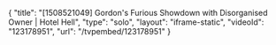 {
    "title": "[1508521049] Gordon's Furious Showdown with Disorganised Owner | Hotel Hell",
    "type": "solo",
    "layout": "iframe-static",
    "videoId": "123178951",
    "url": "\/tvpembed\/123178951"
}